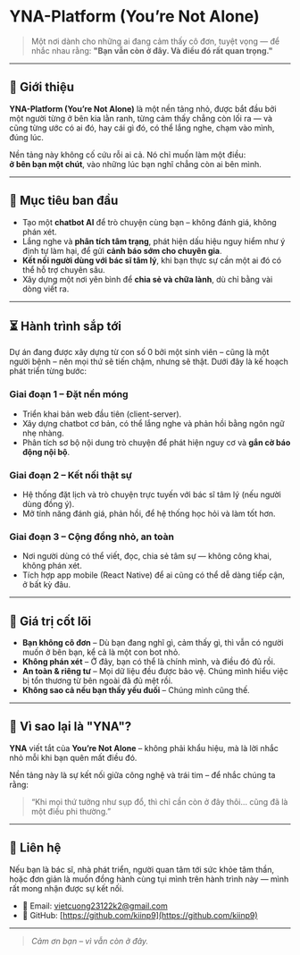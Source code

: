 # YNA-Platform (You’re Not Alone)

> Một nơi dành cho những ai đang cảm thấy cô đơn, tuyệt vọng — để nhắc nhau rằng: **"Bạn vẫn còn ở đây. Và điều đó rất quan trọng."**

---

## 🌿 Giới thiệu

**YNA-Platform (You’re Not Alone)** là một nền tảng nhỏ, được bắt đầu bởi một người từng ở bên kia lằn ranh, từng cảm thấy chẳng còn lối ra — và cũng từng ước có ai đó, hay cái gì đó, có thể lắng nghe, chạm vào mình, đúng lúc.

Nền tảng này không cố cứu rỗi ai cả. Nó chỉ muốn làm một điều:  
**ở bên bạn một chút**, vào những lúc bạn nghĩ chẳng còn ai bên mình.

---

## 🌱 Mục tiêu ban đầu

- Tạo một **chatbot AI** để trò chuyện cùng bạn – không đánh giá, không phán xét.
- Lắng nghe và **phân tích tâm trạng**, phát hiện dấu hiệu nguy hiểm như ý định tự làm hại, để gửi **cảnh báo sớm cho chuyên gia**.
- **Kết nối người dùng với bác sĩ tâm lý**, khi bạn thực sự cần một ai đó có thể hỗ trợ chuyên sâu.
- Xây dựng một nơi yên bình để **chia sẻ và chữa lành**, dù chỉ bằng vài dòng viết ra.

---

## ⏳ Hành trình sắp tới

Dự án đang được xây dựng từ con số 0 bởi một sinh viên – cũng là một người bệnh – nên mọi thứ sẽ tiến chậm, nhưng sẽ thật. Dưới đây là kế hoạch phát triển từng bước:

### Giai đoạn 1 – Đặt nền móng
- Triển khai bản web đầu tiên (client-server).
- Xây dựng chatbot cơ bản, có thể lắng nghe và phản hồi bằng ngôn ngữ nhẹ nhàng.
- Phân tích sơ bộ nội dung trò chuyện để phát hiện nguy cơ và **gắn cờ báo động nội bộ**.

### Giai đoạn 2 – Kết nối thật sự
- Hệ thống đặt lịch và trò chuyện trực tuyến với bác sĩ tâm lý (nếu người dùng đồng ý).
- Mở tính năng đánh giá, phản hồi, để hệ thống học hỏi và làm tốt hơn.

### Giai đoạn 3 – Cộng đồng nhỏ, an toàn
- Nơi người dùng có thể viết, đọc, chia sẻ tâm sự — không công khai, không phán xét.
- Tích hợp app mobile (React Native) để ai cũng có thể dễ dàng tiếp cận, ở bất kỳ đâu.

---

## 🌈 Giá trị cốt lõi

- **Bạn không cô đơn** – Dù bạn đang nghĩ gì, cảm thấy gì, thì vẫn có người muốn ở bên bạn, kể cả là một con bot nhỏ.
- **Không phán xét** – Ở đây, bạn có thể là chính mình, và điều đó đủ rồi.
- **An toàn & riêng tư** – Mọi dữ liệu đều được bảo vệ. Chúng mình hiểu việc bị tổn thương từ bên ngoài đã đủ mệt rồi.
- **Không sao cả nếu bạn thấy yếu đuối** – Chúng mình cũng thế.

---

## 📌 Vì sao lại là "YNA"?

**YNA** viết tắt của **You’re Not Alone** – không phải khẩu hiệu, mà là lời nhắc nhỏ mỗi khi bạn quên mất điều đó.

Nền tảng này là sự kết nối giữa công nghệ và trái tim – để nhắc chúng ta rằng:  
> “Khi mọi thứ tưởng như sụp đổ, thì chỉ cần còn ở đây thôi… cũng đã là một điều phi thường.”

---

## 💌 Liên hệ

Nếu bạn là bác sĩ, nhà phát triển, người quan tâm tới sức khỏe tâm thần, hoặc đơn giản là muốn đồng hành cùng tụi mình trên hành trình này — mình rất mong nhận được sự kết nối.

- 📧 Email: [vietcuong23122k2@gmail.com](mailto:vietcuong23122k2@gmail.com)  
- 🐙 GitHub: [https://github.com/kiinp9](https://github.com/kiinp9)

---

> *Cảm ơn bạn – vì vẫn còn ở đây.*

